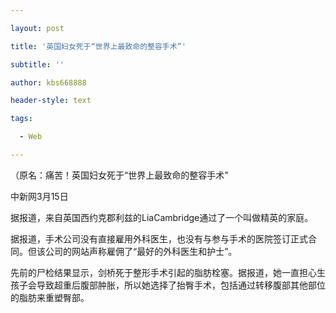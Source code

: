 ---
layout: post
title: '英国妇女死于“世界上最致命的整容手术”'
subtitle: ''
author: kbs668888
header-style: text
tags:
  - Web
---
（原名：痛苦！英国妇女死于“世界上最致命的整容手术”

中新网3月15日

据报道，来自英国西约克郡利兹的LiaCambridge通过了一个叫做精英的家庭。

据报道，手术公司没有直接雇用外科医生，也没有与参与手术的医院签订正式合同。但该公司的网站声称雇佣了“最好的外科医生和护士”。

先前的尸检结果显示，剑桥死于整形手术引起的脂肪栓塞。据报道，她一直担心生孩子会导致超重后腹部肿胀，所以她选择了抬臀手术，包括通过转移腹部其他部位的脂肪来重塑臀部。

